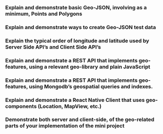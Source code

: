 
### Explain and demonstrate basic Geo-JSON, involving as a minimum, Points and Polygons

### Explain and demonstrate ways to create Geo-JSON test data

### Explain the typical order of longitude and latitude used by Server Side API’s and Client Side API’s

### Explain and demonstrate a REST API that implements geo-features, using a relevant geo-library and plain JavaScript

### Explain and demonstrate a REST API that implements geo-features, using Mongodb’s geospatial queries and indexes.

### Explain and demonstrate a React Native Client that uses geo-components (Location, MapView, etc.)

### Demonstrate both server and client-side, of the geo-related parts of your implementation of the mini project
